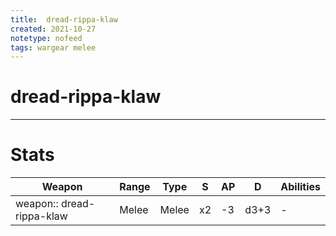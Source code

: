 ```yaml
---
title:  dread-rippa-klaw
created: 2021-10-27
notetype: nofeed
tags: wargear melee
---
```


# dread-rippa-klaw


---

# Stats

| Weapon                    | Range | Type  | S   | AP  | D    | Abilities |
| ------------------------- | ----- | ----- | --- | --- | ---- | --------- |
| weapon:: dread-rippa-klaw | Melee | Melee | x2  | -3  | d3+3 | -         |